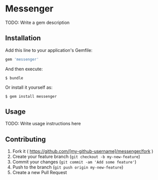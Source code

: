 # Messenger

TODO: Write a gem description

## Installation

Add this line to your application's Gemfile:

```ruby
gem 'messenger'
```

And then execute:

    $ bundle

Or install it yourself as:

    $ gem install messenger

## Usage

TODO: Write usage instructions here

## Contributing

1. Fork it ( https://github.com/[my-github-username]/messenger/fork )
2. Create your feature branch (`git checkout -b my-new-feature`)
3. Commit your changes (`git commit -am 'Add some feature'`)
4. Push to the branch (`git push origin my-new-feature`)
5. Create a new Pull Request
